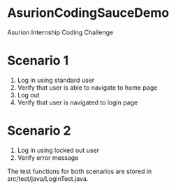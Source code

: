 # AsurionCodingSauceDemo
 Asurion Internship Coding Challenge 
# Scenario 1
1) Log in using standard user
2) Verify that user is able to navigate to home page
3) Log out
4) Verify that user is navigated to login page
# Scenario 2
1) Log in using locked out user
2) Verify error message
 
 
 The test functions for both scenarios are stored in src/test/java/LoginTest.java. 
